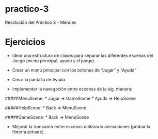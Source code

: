 practico-3
==========

Resolución del Práctico 3 - Menúes

Ejercicios
==========
* Idear una estructura de clases para separar las diferentes escenas del Juego (menu principal, ayuda y el juego).

* Crear un menú principal con los botones de “Jugar” y “Ayuda”

* Crear la pantalla de Ayuda

* Implementar la navegación entre escenas de la sig. manera:

#####MenuScene:
    * Jugar => GameScene
    * Ayuda => HelpScene

#####HelpScene:
    * Back => MenuScene

#####GameScene:
    * Back => MenuScene

* Mejorar la transición entre escenas utilizando animaciones (probar la librería actuate).
